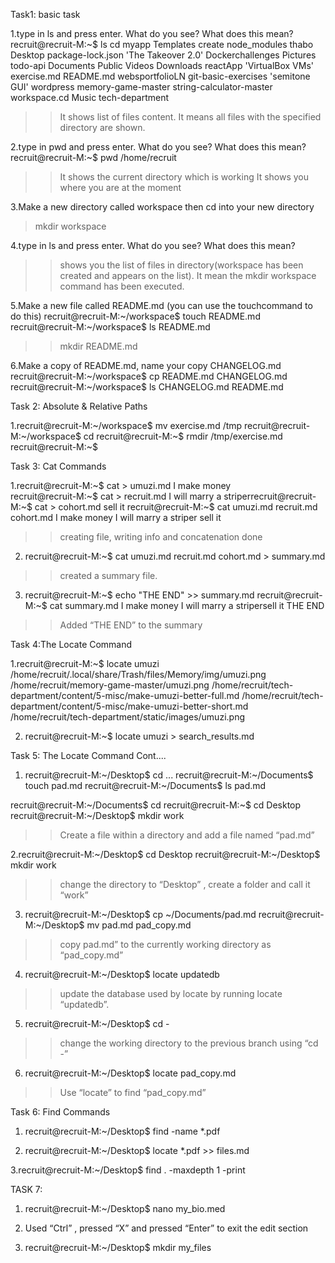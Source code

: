 Task1: basic task

1.type in ls and press enter. What do you see? What does this mean?
recruit@recruit-M:~$ ls
 cd                    myapp                      Templates
 create                node_modules               thabo
 Desktop               package-lock.json         'The Takeover 2.0'
 Dockerchallenges      Pictures                   todo-api
 Documents             Public                     Videos
 Downloads             reactApp                  'VirtualBox VMs'
 exercise.md           README.md                  websportfolioLN
 git-basic-exercises  'semitone GUI'              wordpress
 memory-game-master    string-calculator-master   workspace.cd
 Music                 tech-department
>>It shows list of files content.
>>It means all files with the specified directory are shown.

2.type in pwd and press enter. What do you see? What does this mean?
   recruit@recruit-M:~$ pwd 
   /home/recruit
  >>It shows the current directory which is working
  >>It shows you where you are at the moment 

3.Make a new directory called workspace then cd into your new directory
   >mkdir workspace

4.type in ls and press enter. What do you see? What does this mean?
>>shows you the list  of files in directory(workspace has been created and appears on the list).
>> It mean the mkdir workspace command has been executed.

5.Make a new file called README.md (you can use the touchcommand to do this)
 recruit@recruit-M:~/workspace$ touch README.md
recruit@recruit-M:~/workspace$ ls
README.md

>>mkdir  README.md

6.Make a copy of README.md, name your copy CHANGELOG.md
recruit@recruit-M:~/workspace$ cp README.md CHANGELOG.md
recruit@recruit-M:~/workspace$ ls
CHANGELOG.md  README.md
  

Task 2: Absolute & Relative Paths

1.recruit@recruit-M:~/workspace$ mv exercise.md /tmp
recruit@recruit-M:~/workspace$ cd
recruit@recruit-M:~$ rmdir /tmp/exercise.md
recruit@recruit-M:~$ 


Task 3: Cat Commands

1.recruit@recruit-M:~$ cat > umuzi.md
I make money  
recruit@recruit-M:~$ cat > recruit.md 
I will marry a striperrecruit@recruit-M:~$ cat > cohort.md 
sell it
recruit@recruit-M:~$ cat umuzi.md recruit.md cohort.md
I make money 
I will marry a striper
sell it
>> creating file, writing info and concatenation done

2. recruit@recruit-M:~$ cat umuzi.md recruit.md cohort.md > summary.md
>> created a summary file.

3. recruit@recruit-M:~$ echo "THE END" >> summary.md
recruit@recruit-M:~$ cat summary.md
I make money 
I will marry a stripersell it
THE END
>> Added “THE END” to the summary

Task 4:The Locate Command 

1.recruit@recruit-M:~$ locate umuzi
/home/recruit/.local/share/Trash/files/Memory/img/umuzi.png
/home/recruit/memory-game-master/umuzi.png
/home/recruit/tech-department/content/5-misc/make-umuzi-better-full.md
/home/recruit/tech-department/content/5-misc/make-umuzi-better-short.md
/home/recruit/tech-department/static/images/umuzi.png

2. recruit@recruit-M:~$ locate umuzi > search_results.md


Task 5: The Locate Command Cont....
1. recruit@recruit-M:~/Desktop$ cd ...
recruit@recruit-M:~/Documents$ touch pad.md
recruit@recruit-M:~/Documents$ ls
pad.md

recruit@recruit-M:~/Documents$ cd
recruit@recruit-M:~$ cd Desktop
recruit@recruit-M:~/Desktop$ mkdir work
>>Create a file within a directory and add a file named “pad.md”

2.recruit@recruit-M:~/Desktop$ cd Desktop
   recruit@recruit-M:~/Desktop$ mkdir work
>> change the directory to “Desktop” , create a folder and call it “work”
 
3. recruit@recruit-M:~/Desktop$ cp ~/Documents/pad.md 
   recruit@recruit-M:~/Desktop$ mv pad.md pad_copy.md
>>copy pad.md” to the currently working directory as “pad_copy.md”

4. recruit@recruit-M:~/Desktop$ locate updatedb
>>update the database used by locate by running locate “updatedb”.

5. recruit@recruit-M:~/Desktop$  cd -
>>change the working directory to the previous branch using “cd -”

6. recruit@recruit-M:~/Desktop$ locate pad_copy.md
>>Use “locate” to find “pad_copy.md”

Task 6: Find Commands

1. recruit@recruit-M:~/Desktop$ find -name *.pdf

2. recruit@recruit-M:~/Desktop$ locate *.pdf >> files.md

3.recruit@recruit-M:~/Desktop$ find . -maxdepth 1 -print

TASK 7:

1. recruit@recruit-M:~/Desktop$ nano my_bio.med
 
2. Used “Ctrl” , pressed “X” and pressed “Enter” to exit the edit section

3. recruit@recruit-M:~/Desktop$ mkdir my_files

